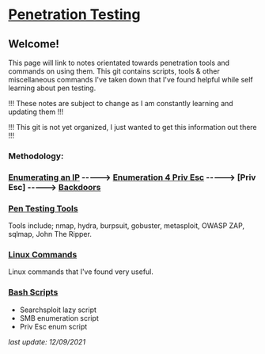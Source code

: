 # [Penetration Testing](https://h1dz.github.io/Pen-Testing/)  


## **Welcome!**
 

This page will link to notes orientated towards penetration tools and commands on using them.
This git contains scripts, tools & other miscellaneous commands I've taken down that I've found helpful while self learning about pen testing. 

!!! These notes are subject to change as I am constantly learning and updating them !!!     
     
!!! This git is not yet organized, I just wanted to get this information out there !!!    
    
   
### **Methodology:**
### [Enumerating an IP](https://github.com/h1dz/Pen-Testing/blob/Methodology/Enumeration.md) -----> [Enumeration 4 Priv Esc](https://github.com/h1dz/Pen-Testing/blob/Methodology/Enum4PrivEsc.md) -----> [Priv Esc] -----> [Backdoors](https://github.com/h1dz/Pen-Testing/blob/Methodology/Backdoors.md)                      
   
   
   
### [Pen Testing Tools](https://github.com/h1dz/Pen-Testing/tree/Tools)
Tools include; nmap, hydra, burpsuit, gobuster, metasploit, OWASP ZAP, sqlmap, John The Ripper.   
   
### [Linux Commands](https://github.com/h1dz/Pen-Testing/tree/Commands)
Linux commands that I've found very useful.  
    
### [Bash Scripts](https://github.com/h1dz/Pen-Testing/tree/BashScripts)
- Searchsploit lazy script    
- SMB enumeration script
- Priv Esc enum script
   
_last update: 12/09/2021_
